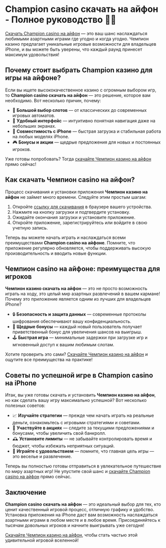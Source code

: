 # Champion casino скачать на айфон - Полное руководство 🎰📲

[Скачать Champion casino на айфон](https://champcasino.ink/pobeda/doa-hats?p80412p305331p112c) — это ваш шанс наслаждаться любимыми азартными играми где угодно и когда угодно. Чемпион казино предлагает уникальные игровые возможности для владельцев iPhone, и вы можете быть уверены, что каждый раунд принесет максимум удовольствия!

## Почему стоит выбрать Champion казино для игры на айфоне?

Если вы ищете высококачественное казино с огромным выбором игр, то **Champion casino скачать на айфон** — это решение, которое вам необходимо. Вот несколько причин, почему:

- 🎲 **Большой выбор слотов** — от классических до современных игровых автоматов.
- 🎰 **Удобный интерфейс** — интуитивно понятная навигация даже на небольших экранах.
- 📱 **Совместимость с iPhone** — быстрая загрузка и стабильная работа на любых моделях iPhone.
- 🎮 **Бонусы и акции** — щедрые предложения для новых и постоянных игроков.

Уже готовы попробовать? Тогда [скачайте Чемпион казино на айфон](https://champcasino.ink/pobeda/doa-hats?p80412p305331p112c) прямо сейчас!

## Как скачать Чемпион casino на айфон?

Процесс скачивания и установки приложения **Чемпион казино на айфон** не займет много времени. Следуйте этим простым шагам:

1. Откройте [ссылку для скачивания](https://champcasino.ink/pobeda/doa-hats?p80412p305331p112c) в браузере вашего устройства.
2. Нажмите на кнопку загрузки и подтвердите установку.
3. Ожидайте окончания загрузки и установите приложение.
4. Откройте приложение, зарегистрируйтесь или войдите в свою учетную запись.

Теперь вы можете начать играть и наслаждаться всеми преимуществами **Champion casino на айфоне**. Помните, что приложение регулярно обновляется, чтобы поддерживать высокую производительность и вводить новые функции.

## Чемпион casino на айфоне: преимущества для игроков

**Чемпион казино скачать на айфон** — это не просто возможность играть на ходу, это целый мир азартных развлечений в вашем кармане! Почему это приложение является одним из лучших для владельцев iPhone?

- 🔒 **Безопасность и защита данных** — современные протоколы шифрования обеспечивают вашу конфиденциальность.
- 🎁 **Щедрые бонусы** — каждый новый пользователь получает приветственный бонус для увеличения шансов на выигрыш.
- 🕹️ **Быстрая игра** — минимальные задержки при загрузке игр и мгновенный доступ к вашим любимым слотам.

Хотите проверить это сами? [Скачайте Чемпион казино на айфон](https://champcasino.ink/pobeda/doa-hats?p80412p305331p112c) и ощутите все преимущества на практике!

## Советы по успешной игре в Champion casino на iPhone

Итак, вы уже готовы скачать и установить **Чемпион казино на айфон**, но как сделать вашу игру максимально успешной? Вот несколько полезных советов:

- 📈 **Изучайте стратегии** — прежде чем начать играть на реальные деньги, ознакомьтесь с игровыми стратегиями и советами.
- 🎯 **Участвуйте в акциях** — следите за текущими предложениями и бонусами, чтобы увеличить свой банкролл.
- 🕰️ **Установите лимиты** — не забывайте контролировать время и бюджет, чтобы избежать неприятных ситуаций.
- 🤩 **Играйте с удовольствием** — помните, что главная цель игры — это веселье и развлечение.

Теперь вы полностью готовы отправиться в увлекательное путешествие по миру азартных игр! Не упустите свой шанс и [скачайте Champion casino на айфон](https://champcasino.ink/pobeda/doa-hats?p80412p305331p112c) прямо сейчас.

## Заключение

**Champion casino скачать на айфон** — это идеальный выбор для тех, кто ценит качественный игровой процесс, отличную графику и удобство. Установка приложения на iPhone даст вам возможность наслаждаться азартными играми в любом месте и в любое время. Присоединяйтесь к тысячам довольных игроков и начните выигрывать уже сегодня!

[Скачайте Чемпион казино на айфон](https://champcasino.ink/pobeda/doa-hats?p80412p305331p112c), чтобы стать частью этой удивительной игровой вселенной!

